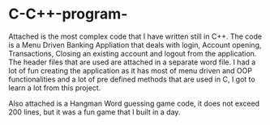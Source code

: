 # C-C++-program-
Attached is the most complex code that I have written still in C++. The code is a Menu Driven Banking Appliation that deals with login, Account opening, Transactions, Closing an existing account and logout from the application. The header files that are used are attached in a separate word file. I had a lot of fun creating the application as it has most of menu driven and OOP functionalities and a lot of pre defined methods that are used in C, I got to learn a lot from this project.

Also attached is a Hangman Word guessing game code, it does not exceed 200 lines, but it was a fun game that I built in a day.
